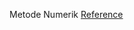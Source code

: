 Metode Numerik
[Reference](https://pythonforundergradengineers.com/creating-taylor-series-functions-with-python.html)
